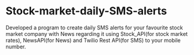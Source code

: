 # Stock-market-daily-SMS-alerts
Developed a program to create daily SMS alerts for your favourite stock market company with News regarding it using Stock_API(for stock market rates), NewsAPI(for News) and Twilio Rest API(for SMS) to your mobile number.
